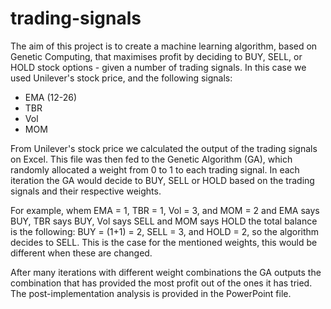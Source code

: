 # trading-signals
The aim of this project is to create a machine learning algorithm, based on Genetic Computing, that maximises profit by deciding
to BUY, SELL, or HOLD stock options - given a number of trading signals. In this case we used Unilever's stock price, and the following signals:
<ul>
<li>EMA (12-26)</li>
<li>TBR</li>
<li>Vol</li>
<li>MOM</li>
</ul>

From Unilever's stock price we calculated the output of the trading signals on Excel. This file was then fed to the Genetic Algorithm (GA), which randomly
allocated a weight from 0 to 1 to each trading signal. In each iteration the GA would decide to BUY, SELL or HOLD based on the trading signals and their
respective weights. 

For example, whem EMA = 1, TBR = 1, Vol = 3, and MOM = 2
and EMA says BUY, TBR says BUY, Vol says SELL and MOM says HOLD the total balance is the following: BUY = (1+1) = 2, SELL = 3, and HOLD = 2, so the
algorithm decides to SELL. This is the case for the mentioned weights, this would be different when these are changed. 

After many iterations with different weight combinations the GA outputs the combination that has provided the most profit out of the ones it has tried.
The post-implementation analysis is provided in the PowerPoint file.
